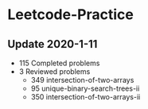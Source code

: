 # Leetcode-Practice
## Update 2020-1-11
* 115 Completed problems
* 3 Reviewed problems
  * 349 intersection-of-two-arrays
  * 95 unique-binary-search-trees-ii
  * 350 intersection-of-two-arrays-ii
